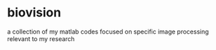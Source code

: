 # biovision
a collection of my matlab codes focused on specific image processing relevant to my research 
